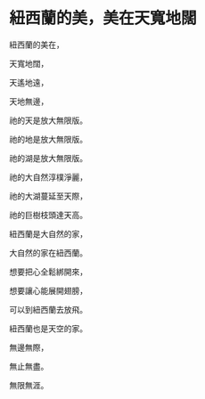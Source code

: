 # 紐西蘭的美，美在天寬地闊

紐西蘭的美在，

天寬地闊，

天遙地遠，

天地無邊，

祂的天是放大無限版。

祂的地是放大無限版。

祂的湖是放大無限版。

祂的大自然淳樸淨麗，

祂的大湖蔓延至天際，

祂的巨樹枝頭達天高。

紐西蘭是大自然的家，

大自然的家在紐西蘭。

想要把心全鬆綁開來，

想要讓心能展開翅膀，

可以到紐西蘭去放飛。

紐西蘭也是天空的家。

無邊無際，

無止無盡。

無限無涯。
